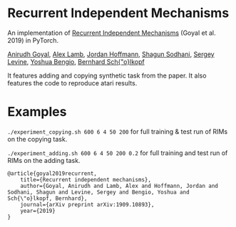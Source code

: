  # Recurrent Independent Mechanisms
 An implementation of [Recurrent Independent Mechanisms](https://arxiv.org/abs/1909.10893) (Goyal et al. 2019) in PyTorch.
 
[Anirudh Goyal](https://anirudh9119.github.io/), [Alex Lamb](https://alexlamb62.github.io/), [Jordan Hoffmann](https://jhoffmann.org/), [Shagun Sodhani](https://mila.quebec/en/person/shagun-sodhani/), [Sergey Levine](https://people.eecs.berkeley.edu/~svlevine/), [Yoshua Bengio](https://mila.quebec/en/yoshua-bengio/), [Bernhard Sch{\"o}lkopf](https://www.is.mpg.de/~bs)
 
 It features adding and copying synthetic task from the paper. It also features the code to reproduce atari results.
 
 
 # Examples
 `./experiment_copying.sh 600 6 4 50 200` for full training & test run of RIMs on the copying task.
 
 `./experiment_adding.sh 600 6 4 50 200 0.2` for full training and test run of RIMs on the adding task. 




    @article{goyal2019recurrent,
        title={Recurrent independent mechanisms},
        author={Goyal, Anirudh and Lamb, Alex and Hoffmann, Jordan and Sodhani, Shagun and Levine, Sergey and Bengio, Yoshua and Sch{\"o}lkopf, Bernhard},
        journal={arXiv preprint arXiv:1909.10893},
        year={2019}
    }
